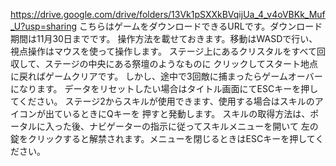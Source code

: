 https://drive.google.com/drive/folders/13Vk1pSXXkBVqijUa_4_v4oVBKk_Muf_U?usp=sharing
こちらはゲームをダウンロードできるURLです。ダウンロード期間は11月30日までです。
操作方法を載せておきます。移動はWASDで行い、視点操作はマウスを使って操作します。
ステージ上にあるクリスタルをすべて回収して、ステージの中央にある祭壇のようなものに
クリックしてスタート地点に戻ればゲームクリアです。
しかし、途中で3回敵に捕まったらゲームオーバーになります。
データをリセットしたい場合はタイトル画面にてESCキーを押してください。
ステージ2からスキルが使用できます、使用する場合はスキルのアイコンが出ているときにQキーを
押すと発動します。
スキルの取得方法は、ポータルに入った後、ナビゲーターの指示に従ってスキルメニューを開いて
左の錠をクリックすると解禁されます。メニューを閉じるときはESCキーを押してください。
